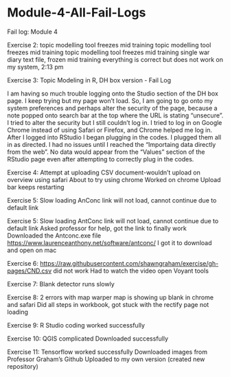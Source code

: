 # Module-4-All-Fail-Logs

Fail log: Module 4 

Exercise 2:
topic modelling tool freezes mid training 
topic modelling tool freezes mid training 
topic modelling tool freezes mid training 
single war diary text file, frozen mid training
everything is correct but does not work on my system, 2:13 pm 

Exercise 3:
Topic Modeling in R, DH box version - Fail Log

I am having so much trouble logging onto the Studio section of the DH box page. I keep trying but my page won’t load. So, I am going to go onto my system preferences and perhaps alter the security of the page, because a note popped onto search bar at the top where the URL is stating “unsecure”. 
I tried to alter the security but I still couldn’t log in. I tried to log in on Google Chrome instead of using Safari or Firefox, and Chrome helped me log in. After I logged into RStudio I began plugging in the codes. I plugged them all in as directed. I had no issues until I reached the “Importaing data directly from the web”.  No data would appear from the “Values” section of the RStudio page even after attempting to correctly plug in the codes.


Exercise 4:
Attempt at uploading CSV document-wouldn’t upload on overview using safari
About to try using chrome
Worked on chrome
Upload bar keeps restarting 

Exercise 5:
Slow loading
AnConc link will not load, cannot continue due to default link

Exercise 5:
Slow loading
AntConc link will not load, cannot continue due to default link
Asked professor for help, got the link to finally work
Downloaded the Antconc.exe file
https://www.laurenceanthony.net/software/antconc/ I got it to download and open on mac

Exercise 6:
https://raw.githubusercontent.com/shawngraham/exercise/gh-pages/CND.csv did not work
Had to watch the video open Voyant tools

Exercise 7:
Blank detector runs slowly

Exercise 8: 
2 errors with map warper
map is showing up blank in chrome and safari
Did all steps in workbook, got stuck with the rectify page not loading

Exercise 9:
R Studio coding worked successfully 

Exercise 10:
QGIS complicated
Downloaded successfully

Exercise 11:
Tensorflow worked successfully
Downloaded images from Professor Graham’s Github
Uploaded to my own version (created new repository)


